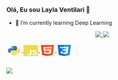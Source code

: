 ### Olá, Eu sou Layla Ventilari 👋



- 🌱 I’m currently learning Deep Learning



<div align="center">
  <a href="https://github.com/LaylaVnite">
  <img height="180em" src="https://github-readme-stats.vercel.app/api?username=LaylaVnite&show_icons=true&theme=standard&include_all_commits=true&count_private=true"/>
  <img height="180em" src="https://github-readme-stats.vercel.app/api/top-langs/?username=LaylaVnite&layout=compact&langs_count=7&theme=standard"/>
</div>
<div style="display: inline_block"><br>
  <img align="center" alt="Rafa-Python" height="30" width="40" src="https://raw.githubusercontent.com/devicons/devicon/master/icons/python/python-original.svg">
  <img align="center" alt="Rafa-Js" height="30" width="40" src="https://raw.githubusercontent.com/devicons/devicon/master/icons/javascript/javascript-plain.svg">
  
  <img align="center" alt="Rafa-HTML" height="30" width="40" src="https://raw.githubusercontent.com/devicons/devicon/master/icons/html5/html5-original.svg">
  <img align="center" alt="Rafa-CSS" height="30" width="40" src="https://raw.githubusercontent.com/devicons/devicon/master/icons/css3/css3-original.svg">
  
   
</div>
  
  ##
  
  <div>
     <a href="https://instagram.com/layla.ventilari" target="_blank"><img src="https://img.shields.io/badge/-Instagram-%23E4405F?style=for-the-badge&logo=instagram&logoColor=white" target="_blank"></a>
  </div>

